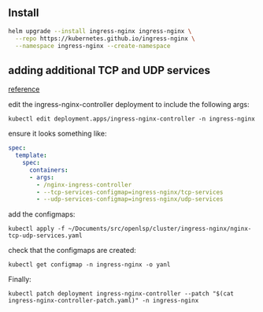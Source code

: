## Install

```bash
helm upgrade --install ingress-nginx ingress-nginx \
  --repo https://kubernetes.github.io/ingress-nginx \
  --namespace ingress-nginx --create-namespace
```

## adding additional TCP and UDP services

[reference](https://minikube.sigs.k8s.io/docs/tutorials/nginx_tcp_udp_ingress/)

edit the ingress-nginx-controller deployment to include the following args:
```
kubectl edit deployment.apps/ingress-nginx-controller -n ingress-nginx
```

ensure it looks something like:

```yaml
spec:
  template:
    spec:
      containers:
      - args:
        - /nginx-ingress-controller
        - --tcp-services-configmap=ingress-nginx/tcp-services
        - --udp-services-configmap=ingress-nginx/udp-services
```

add the configmaps:
```
kubectl apply -f ~/Documents/src/openlsp/cluster/ingress-nginx/nginx-tcp-udp-services.yaml
```

check that the configmaps are created:
```
kubectl get configmap -n ingress-nginx -o yanl
```


Finally:

```
kubectl patch deployment ingress-nginx-controller --patch "$(cat ingress-nginx-controller-patch.yaml)" -n ingress-nginx
```

